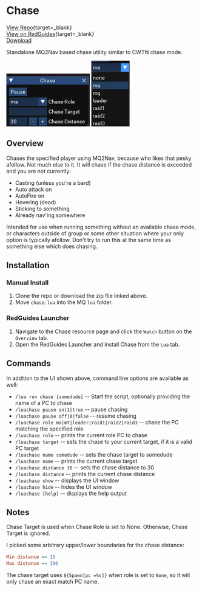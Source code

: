 # Chase

[View Repo](https://gitlab.com/aquietone/luachase){target=_blank}  
[View on RedGuides](https://www.redguides.com/community/resources/chase.2392/){target=_blank}  
[Download](https://gitlab.com/aquietone/luachase/-/archive/main/luachase-main.zip)  

Standalone MQ2Nav based chase utility similar to CWTN chase mode.

![](../images/chase/chase.png)
![](../images/chase/options.png)

## Overview

Chases the specified player using MQ2Nav, because who likes that pesky afollow. Not much else to it. It will chase if the chase distance is exceeded and you are not currently:  

- Casting (unless you're a bard)  
- Auto attack on  
- AutoFire on  
- Hovering (dead)  
- Sticking to something  
- Already nav'ing somewhere  

Intended for use when running something without an available chase mode, or characters outside of group or some other situation where your only option is typically afollow. Don't try to run this at the same time as something else which does chasing.  

## Installation

### Manual Install

1. Clone the repo or download the zip file linked above.  
2. Move `chase.lua` into the MQ `lua` folder.  

### RedGuides Launcher

1. Navigate to the Chase resource page and click the `Watch` button on the `Overview` tab.  
2. Open the RedGuides Launcher and install Chase from the `Lua` tab. 

## Commands

In addition to the UI shown above, command line options are available as well:  

- `/lua run chase [somedude]` -- Start the script, optionally providing the name of a PC to chase
- `/luachase pause on|1|true` -- pause chasing  
- `/luachase pause off|0|false` -- resume chasing  
- `/luachase role ma|mt|leader|raid1|raid2|raid3` -- chase the PC matching the specified role  
- `/luachase role` -- prints the current role PC to chase  
- `/luachase target` -- sets the chase to your current target, if it is a valid PC target  
- `/luachase name somedude` -- sets the chase target to somedude  
- `/luachase name` -- prints the current chase target  
- `/luachase distance 30` -- sets the chase distance to 30  
- `/luachase distance` -- prints the current chase distance  
- `/luachase show` -- displays the UI window  
- `/luachase hide` -- hides the UI window  
- `/luachase [help]` -- displays the help output  

## Notes

Chase Target is used when Chase Role is set to None. Otherwise, Chase Target is ignored.  

I picked some arbitrary upper/lower boundaries for the chase distance:  

```ini
Min distance == 15
Max distance == 300
```

The chase target uses `${Spawn[pc =%s]}` when role is set to `None`, so it will only chase an exact match PC name.